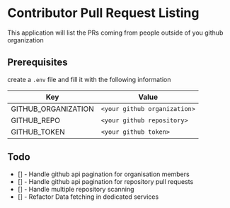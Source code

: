 # Contributor Pull Request Listing

This application will list the PRs coming from people outside of you github organization

## Prerequisites

create a `.env` file and fill it with the following information

|Key| Value|
|---|------|
|GITHUB_ORGANIZATION|`<your github organization>`|
|GITHUB_REPO|`<your github repository>`|
|GITHUB_TOKEN|`<your github token>`|


## Todo

- [] - Handle github api pagination for organisation members
- [] - Handle github api pagination for repository pull requests
- [] - Handle multiple repository scanning
- [] - Refactor Data fetching in dedicated services

